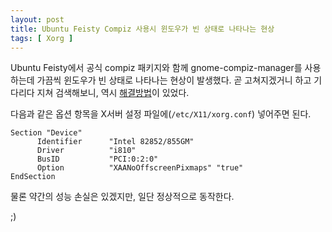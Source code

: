 ```yaml
---
layout: post
title: Ubuntu Feisty Compiz 사용시 윈도우가 빈 상태로 나타나는 현상
tags: [ Xorg ]
---
```


Ubuntu Feisty에서 공식 compiz 패키지와 함께 gnome-compiz-manager를 사용하는데 가끔씩 윈도우가 빈 상태로 나타나는 현상이 발생했다. 곧 고쳐지겠거니 하고 기다리다 지쳐 검색해보니, 역시 [해결방법](https://bugs.launchpad.net/ubuntu/+source/compiz/+bug/82999)이 있었다.

다음과 같은 옵션 항목을 X서버 설정 파일에(`/etc/X11/xorg.conf`) 넣어주면 된다.

    Section "Device"
          Identifier      "Intel 82852/855GM"
          Driver          "i810"
          BusID           "PCI:0:2:0"
          Option          "XAANoOffscreenPixmaps" "true"
    EndSection

물론 약간의 성능 손실은 있겠지만, 일단 정상적으로 동작한다.

;)
